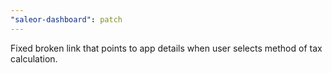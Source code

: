 ```yaml
---
"saleor-dashboard": patch
---
```


Fixed broken link that points to app details when user selects method of tax calculation.
